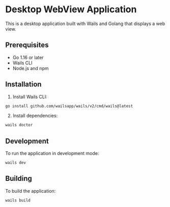 # Desktop WebView Application

This is a desktop application built with Wails and Golang that displays a web view.

## Prerequisites

- Go 1.16 or later
- Wails CLI
- Node.js and npm

## Installation

1. Install Wails CLI:
```bash
go install github.com/wailsapp/wails/v2/cmd/wails@latest
```

2. Install dependencies:
```bash
wails doctor
```

## Development

To run the application in development mode:
```bash
wails dev
```

## Building

To build the application:
```bash
wails build
```
